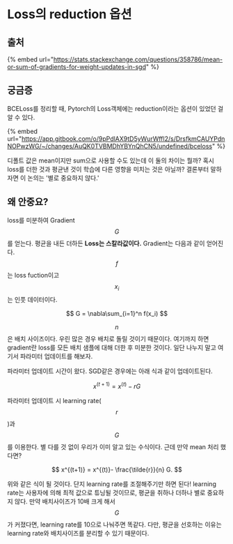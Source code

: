 # Loss의 reduction 옵션

## &#x20;출처

{% embed url="https://stats.stackexchange.com/questions/358786/mean-or-sum-of-gradients-for-weight-updates-in-sgd" %}

## 궁금증

BCELoss를 정리할 때, Pytorch의 Loss객체에는 reduction이라는 옵션이 있었던 걸 알 수 있다.

{% embed url="https://app.gitbook.com/o/9pPdlAX9tD5yWurWffl2/s/DrsfkmCAUYPdnNOPwzWG/~/changes/AuQK0TVBMDhYBYnQhCN5/undefined/bceloss" %}

디폴트 값은 mean이지만 sum으로 사용할 수도 있는데 이 둘의 차이는 뭘까? 혹시 loss를 더한 것과 평균낸 것이 학습에 다른 영향을 미치는 것은 아닐까? 결론부터 말하자면 이 논의는 '별로 중요하지 않다.'

## 왜 안중요?

loss를 미분하여 Gradient $$G$$를 얻는다. 평균을 내든 더하든 **Loss는 스칼라값이다.** Gradient는 다음과 같이 얻어진다. $$f$$는 loss fuction이고 $$x_i$$는 인풋 데이터이다.

$$
G = \nabla\sum_{i=1}^n  f(x_i)
$$

$$n$$은 배치 사이즈이다. 우린 많은 경우 배치로 돌릴 것이기 때문이다. 여기까지 하면 gradient란 loss를 모든 배치 샘플에 대해 더한 후 미분한 것이다. 일단 나누지 말고 여기서 파라미터 업데이트를 해보자.

파라미터 업데이트 시간이 왔다. SGD같은 경우에는 아래 식과 같이 업데이트된다.

$$
x^{(t+1)} = x^{(t)}- r G
$$

파라미터 업데이트 시 learning rate($$r$$)과 $$G$$를 이용한다. 별 다를 것 없이 우리가 이미 알고 있는 수식이다. 근데 만약 mean 처리 했다면?

$$
x^{(t+1)} = x^{(t)}- \frac{\tilde{r}}{n} G.
$$

위와 같은 식이 될 것이다. 단지 learning rate를 조절해주기만 하면 된다! learning rate는 사용자에 의해 최적 값으로 튜닝될 것이므로, 평균을 취하나 더하나 별로 중요하지 않다. 만약 배치사이즈가 10배 크게 해서 $$G$$가 커졌다면, learning rate를 10으로 나눠주면 똑같다. 다만, 평균을 선호하는 이유는 learning rate와 배치사이즈를 분리할 수 있기 때문이다.





